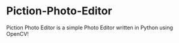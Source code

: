 # Piction-Photo-Editor
Piction Photo Editor is a simple Photo Editor written in Python using OpenCV!
